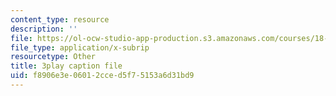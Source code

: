 ```yaml
---
content_type: resource
description: ''
file: https://ol-ocw-studio-app-production.s3.amazonaws.com/courses/18-065-matrix-methods-in-data-analysis-signal-processing-and-machine-learning-spring-2018/f8906e3e06012cced5f75153a6d31bd9_z0ykhV15wLw.srt
file_type: application/x-subrip
resourcetype: Other
title: 3play caption file
uid: f8906e3e-0601-2cce-d5f7-5153a6d31bd9
---
```

